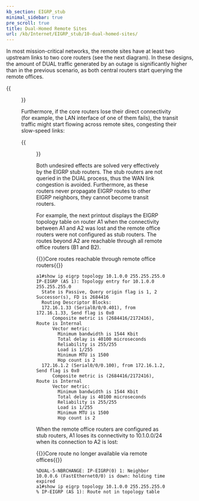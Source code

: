 ```yaml
---
kb_section: EIGRP_stub
minimal_sidebar: true
pre_scroll: true
title: Dual-Homed Remote Sites
url: /kb/Internet/EIGRP_stub/10-dual-homed-sites/
---
```

In most mission-critical networks, the remote sites have at least two upstream links to two core routers (see the next diagram). In these designs, the amount of DUAL traffic generated by an outage is significantly higher than in the previous scenario, as both central routers start querying the remote offices.

{{<figure src="EIGRP_3.gif" caption="Dual-homed hub-and-spoke WAN network">}}

Furthermore, if the core routers lose their direct connectivity (for example, the LAN interface of one of them fails), the transit traffic might start flowing across remote sites, congesting their slow-speed links:

{{<figure src="EIGRP_4.gif" caption="Link failure turns spoke sites into transit sites">}}

Both undesired effects are solved very effectively by the EIGRP stub routers. The stub routers are not queried in the DUAL process, thus the WAN link congestion is avoided. Furthermore, as these routers never propagate EIGRP routes to other EIGRP neighbors, they cannot become transit routers.

For example, the next printout displays the EIGRP topology table on router A1 when the connectivity between A1 and A2 was lost and the remote office routers were not configured as stub routers. The routes beyond A2 are reachable through all remote office routers (B1 and B2).

{{<cc>}}Core routes reachable through remote office routers{{</cc>}}
```
a1#show ip eigrp topology 10.1.0.0 255.255.255.0
IP-EIGRP (AS 1): Topology entry for 10.1.0.0 255.255.255.0
  State is Passive, Query origin flag is 1, 2 Successor(s), FD is 2684416
  Routing Descriptor Blocks:
  172.16.1.33 (Serial0/0/0.401), from 172.16.1.33, Send flag is 0x0
      Composite metric is (2684416/2172416), Route is Internal
      Vector metric:
        Minimum bandwidth is 1544 Kbit
        Total delay is 40100 microseconds
        Reliability is 255/255
        Load is 1/255
        Minimum MTU is 1500
        Hop count is 2
  172.16.1.2 (Serial0/0/0.100), from 172.16.1.2, Send flag is 0x0
      Composite metric is (2684416/2172416), Route is Internal
      Vector metric:
        Minimum bandwidth is 1544 Kbit
        Total delay is 40100 microseconds
        Reliability is 255/255
        Load is 1/255
        Minimum MTU is 1500
        Hop count is 2
```

When the remote office routers are configured as stub routers, A1 loses its connectivity to 10.1.0.0/24 when its connection to A2 is lost:

{{<cc>}}Core route no longer available via remote offices{{</cc>}}
```
%DUAL-5-NBRCHANGE: IP-EIGRP(0) 1: Neighbor 10.0.0.6 (FastEthernet0/0) is down: holding time expired
a1#show ip eigrp topology 10.1.0.0 255.255.255.0
% IP-EIGRP (AS 1): Route not in topology table
```
